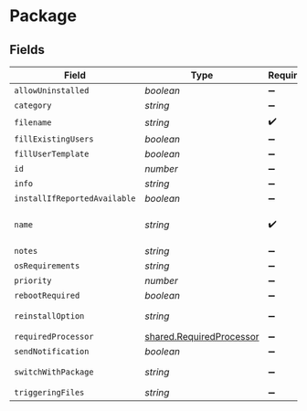 # Package


## Fields

| Field                                                                | Type                                                                 | Required                                                             | Description                                                          | Example                                                              |
| -------------------------------------------------------------------- | -------------------------------------------------------------------- | -------------------------------------------------------------------- | -------------------------------------------------------------------- | -------------------------------------------------------------------- |
| `allowUninstalled`                                                   | *boolean*                                                            | :heavy_minus_sign:                                                   | N/A                                                                  |                                                                      |
| `category`                                                           | *string*                                                             | :heavy_minus_sign:                                                   | N/A                                                                  | Unknown                                                              |
| `filename`                                                           | *string*                                                             | :heavy_check_mark:                                                   | N/A                                                                  | Firefox.dmg                                                          |
| `fillExistingUsers`                                                  | *boolean*                                                            | :heavy_minus_sign:                                                   | N/A                                                                  |                                                                      |
| `fillUserTemplate`                                                   | *boolean*                                                            | :heavy_minus_sign:                                                   | N/A                                                                  |                                                                      |
| `id`                                                                 | *number*                                                             | :heavy_minus_sign:                                                   | N/A                                                                  | 1                                                                    |
| `info`                                                               | *string*                                                             | :heavy_minus_sign:                                                   | N/A                                                                  |                                                                      |
| `installIfReportedAvailable`                                         | *boolean*                                                            | :heavy_minus_sign:                                                   | N/A                                                                  |                                                                      |
| `name`                                                               | *string*                                                             | :heavy_check_mark:                                                   | Name of the package                                                  | Firefox.dmg                                                          |
| `notes`                                                              | *string*                                                             | :heavy_minus_sign:                                                   | N/A                                                                  |                                                                      |
| `osRequirements`                                                     | *string*                                                             | :heavy_minus_sign:                                                   | N/A                                                                  |                                                                      |
| `priority`                                                           | *number*                                                             | :heavy_minus_sign:                                                   | N/A                                                                  | 5                                                                    |
| `rebootRequired`                                                     | *boolean*                                                            | :heavy_minus_sign:                                                   | N/A                                                                  |                                                                      |
| `reinstallOption`                                                    | *string*                                                             | :heavy_minus_sign:                                                   | N/A                                                                  | Do Not Reinstall                                                     |
| `requiredProcessor`                                                  | [shared.RequiredProcessor](../../models/shared/requiredprocessor.md) | :heavy_minus_sign:                                                   | N/A                                                                  |                                                                      |
| `sendNotification`                                                   | *boolean*                                                            | :heavy_minus_sign:                                                   | N/A                                                                  |                                                                      |
| `switchWithPackage`                                                  | *string*                                                             | :heavy_minus_sign:                                                   | N/A                                                                  | Do Not Install                                                       |
| `triggeringFiles`                                                    | *string*                                                             | :heavy_minus_sign:                                                   | N/A                                                                  |                                                                      |